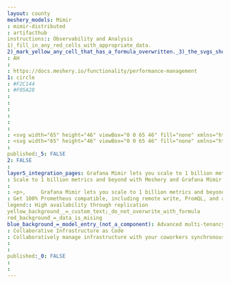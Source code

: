 ```yaml
---
layout: county 
meshery_models: Mimir
: mimir-distributed
: artifacthub
instructions:: Observability and Analysis
1)_fill_in_any_red_cells_with_appropriate_data.
2)_mark_yellow_any_cell_that_has_a_formula_overwritten._3)_the_svgs_shouldn't_have_xml_header_they_are_added_programmatically_through_workflows: Observability and Analysis
: AH
: 
: https://docs.meshery.io/functionality/performance-management
1: circle
: #F2C144
: #F05A28
: 
: 
: 
: 
: 
: 
: <svg width="65" height="46" viewBox="0 0 65 46" fill="none" xmlns="http://www.w3.org/2000/svg">, <path d="M7.96413 46H17.3454L23.9184 33.474L19.3691 24.8089L7.96413 46ZM58.9888 24.4552L53.8592 34.2255L59.8667 45.8563L65 36.0455L58.9888 24.4552ZM57.4302 21.4637L46.4791 0.375781L41.0779 9.82925L52.2931 31.2451L57.4302 21.4637ZM40.3712 34.3582L46.4791 45.9926H56.8945L45.5715 24.4294L40.3712 34.3582ZM17.8141 21.8321L12.7069 12.0545L6.18603 24.4994L11.1966 34.1224L17.8141 21.8321ZM4.66094 27.4615L0 36.5944L5.12964 45.8379L9.67521 37.1102L4.66094 27.4615ZM39.3445 12.6402L33.9135 22.1563L38.8163 31.3998L44.024 21.4711L39.3445 12.6402ZM18.8594 0L14.1725 9.04821L32.3995 43.6385L37.2614 34.3803L28.0511 16.8401L18.8594 0Z" fill="url(#paint0_linear_20727_1782)"/>, <defs>, <linearGradient id="paint0_linear_20727_1782" x1="32.5111" y1="0.729457" x2="32.5111" y2="61.746" gradientUnits="userSpaceOnUse">, <stop stop-color="#F2C144"/>, <stop offset="0.24" stop-color="#F1A03B"/>, <stop offset="0.57" stop-color="#F17A31"/>, <stop offset="0.84" stop-color="#F0632A"/>, <stop offset="1" stop-color="#F05A28"/>, </linearGradient>, </defs>, </svg>
: <svg width="65" height="46" viewBox="0 0 65 46" fill="none" xmlns="http://www.w3.org/2000/svg">, <path d="M7.96413 46H17.3454L23.9184 33.474L19.3691 24.8089L7.96413 46ZM58.9888 24.4552L53.8592 34.2255L59.8667 45.8563L65 36.0455L58.9888 24.4552ZM57.4302 21.4637L46.4791 0.375781L41.0779 9.82925L52.2931 31.2451L57.4302 21.4637ZM40.3712 34.3582L46.4791 45.9926H56.8945L45.5715 24.4294L40.3712 34.3582ZM17.8141 21.8321L12.7069 12.0545L6.18603 24.4994L11.1966 34.1224L17.8141 21.8321ZM4.66094 27.4615L0 36.5944L5.12964 45.8379L9.67521 37.1102L4.66094 27.4615ZM39.3445 12.6402L33.9135 22.1563L38.8163 31.3998L44.024 21.4711L39.3445 12.6402ZM18.8594 0L14.1725 9.04821L32.3995 43.6385L37.2614 34.3803L28.0511 16.8401L18.8594 0Z" fill="url(#paint0_linear_20727_1782)"/>, <defs>, <linearGradient id="paint0_linear_20727_1782" x1="32.5111" y1="0.729457" x2="32.5111" y2="61.746" gradientUnits="userSpaceOnUse">, <stop stop-color="#ffffff"/>, <stop offset="0.24" stop-color="#ffffff"/>, <stop offset="0.57" stop-color="#ffffff"/>, <stop offset="0.84" stop-color="#ffffff"/>, <stop offset="1" stop-color="#ffffff"/>, </linearGradient>, </defs>, </svg>
: 
published:_5: FALSE
2: FALSE
: 
layer5_integration_pages: Grafana Mimir lets you scale to 1 billion metrics and beyond, with high availability, multi-tenancy, durable storage, and blazing fast query performance over long periods of time.
: Scale to 1 billion metrics and beyond with Meshery and Grafana Mimir
: 
: <p>,     Grafana Mimir lets you scale to 1 billion metrics and beyond, with high availability, multi-tenancy, durable storage, and blazing fast query performance over long periods of time., </p>, <p>,     Collaboratively and visually diagram your cloud native infrastructure with GitOps-style pipeline integration. Design, test, and manage configuration your Kubernetes-based, containerized applications as a visual topology., </p>, <p>,     Looking for best practice cloud native design and deployment best practices? Choose from thousands of pre-built components in MeshMap. Choose from hundreds of ready-made design patterns by importing templates from Meshery Catalog or use our low code designer, MeshMap, to create and deploy your own cloud native infrastructure designs., </p>
: Get 100% Prometheus compatible, including remote write, PromQL, and alerting
legend:: High availability through replication
yellow_background__=_custom_text;_do_not_overwrite_with_formula
red_background_=_data_is_mising
blue_background_=_model_entry_(not_a_component): Advanced multi-tenancy and isolation
: Collaborative Infrastructure as Code
: Collaboratively manage infrastructure with your coworkers synchronously sharing the same designs.
: 
: 
published:_0: FALSE
: 
: 
---
```

